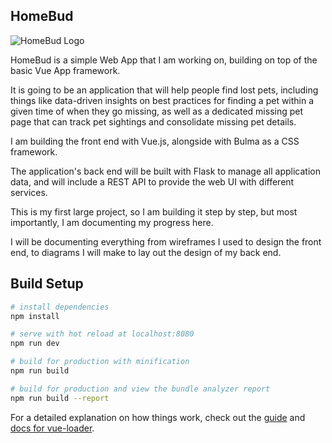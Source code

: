 ## HomeBud
![HomeBud Logo](logo.png)

HomeBud is a simple Web App that I am working on, building on top of the basic Vue App framework.

It is going to be an application that will help people find lost pets, including things like data-driven insights on best practices for finding a pet within a given time of when they go missing, as well as a dedicated missing pet page that can track pet sightings and consolidate missing pet details.

I am building the front end with Vue.js, alongside with Bulma as a CSS framework.

The application's back end will be built with Flask to manage all application data, and will include a REST API to provide the web UI with different services.

This is my first large project, so I am building it step by step, but most importantly, I am documenting my progress here.

I will be documenting everything from wireframes I used to design the front end, to diagrams I will make to lay out the design of my back end.


## Build Setup

``` bash
# install dependencies
npm install

# serve with hot reload at localhost:8080
npm run dev

# build for production with minification
npm run build

# build for production and view the bundle analyzer report
npm run build --report
```

For a detailed explanation on how things work, check out the [guide](http://vuejs-templates.github.io/webpack/) and [docs for vue-loader](http://vuejs.github.io/vue-loader).
